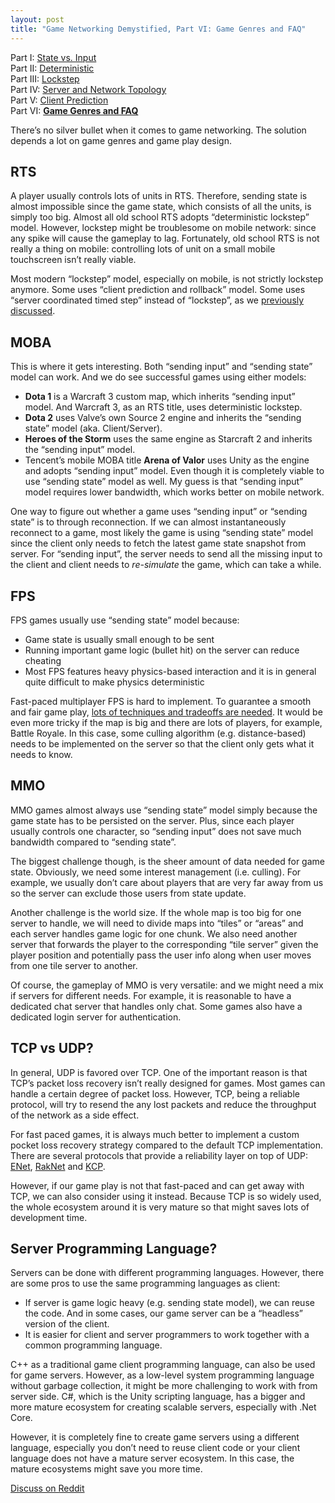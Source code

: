 ```yaml
---
layout: post
title: "Game Networking Demystified, Part VI: Game Genres and FAQ"
---
```


Part I: [State vs. Input](https://ruoyusun.com/2019/03/28/game-networking-1.html)  
Part II: [Deterministic](https://ruoyusun.com/2019/03/29/game-networking-2.html)  
Part III: [Lockstep](https://ruoyusun.com/2019/04/06/game-networking-3.html)  
Part IV: [Server and Network Topology](https://ruoyusun.com/2019/04/07/game-networking-4.html)  
Part V: [Client Prediction](https://ruoyusun.com/2019/09/21/game-networking-5.html)  
Part VI: [**Game Genres and FAQ**](https://ruoyusun.com/2019/09/30/game-networking-6.html)  

There’s no silver bullet when it comes to game networking. The solution depends a lot on game genres and game play design.

## RTS

A player usually controls lots of units in RTS. Therefore, sending state is almost impossible since the game state, which consists of all the units, is simply too big. Almost all old school RTS adopts “deterministic lockstep” model. However, lockstep might be troublesome on mobile network: since any spike will cause the gameplay to lag. Fortunately, old school RTS is not really a thing on mobile: controlling lots of unit on a small mobile touchscreen isn’t really viable.

Most modern “lockstep” model, especially on mobile, is not strictly lockstep anymore. Some uses “client prediction and rollback” model. Some uses “server coordinated timed step” instead of “lockstep”, as we [previously discussed](https://ruoyusun.com/2019/04/06/game-networking-3.html#spikes).

## MOBA

This is where it gets interesting. Both “sending input” and “sending state” model can work. And we do see successful games using either models:

- **Dota 1** is a Warcraft 3 custom map, which inherits “sending input” model. And Warcraft 3, as an RTS title, uses deterministic lockstep.
- **Dota 2** uses Valve’s own Source 2 engine and inherits the “sending state” model (aka. Client/Server).
- **Heroes of the Storm** uses the same engine as Starcraft 2 and inherits the “sending input” model.
- Tencent’s mobile MOBA title **Arena of Valor** uses Unity as the engine and adopts “sending input” model. Even though it is completely viable to use “sending state” model as well. My guess is that “sending input” model requires lower bandwidth, which works better on mobile network.

One way to figure out whether a game uses “sending input” or “sending state” is to through reconnection. If we can almost instantaneously reconnect to a game, most likely the game is using “sending state” model since the client only needs to fetch the latest game state snapshot from server. For “sending input”, the server needs to send all the missing input to the client and client needs to *re-simulate* the game, which can take a while.

## FPS

FPS games usually use “sending state” model because:

- Game state is usually small enough to be sent
- Running important game logic (bullet hit) on the server can reduce cheating
- Most FPS features heavy physics-based interaction and it is in general quite difficult to make physics deterministic

Fast-paced multiplayer FPS is hard to implement. To guarantee a smooth and fair game play, [lots of techniques and tradeoffs are needed](https://ruoyusun.com/2019/09/21/game-networking-5.html). It would be even more tricky if the map is big and there are lots of players, for example, Battle Royale. In this case, some culling algorithm (e.g. distance-based) needs to be implemented on the server so that the client only gets what it needs to know.

## MMO

MMO games almost always use “sending state” model simply because the game state has to be persisted on the server. Plus, since each player usually controls one character, so “sending input” does not save much bandwidth compared to “sending state”.

The biggest challenge though, is the sheer amount of data needed for game state. Obviously, we need some interest management (i.e. culling). For example, we usually don’t care about players that are very far away from us so the server can exclude those users from state update.

Another challenge is the world size. If the whole map is too big for one server to handle, we will need to divide maps into “tiles” or “areas” and each server handles game logic for one chunk. We also need another server that forwards the player to the corresponding “tile server” given the player position and potentially pass the user info along when user moves from one tile server to another.

Of course, the gameplay of MMO is very versatile: and we might need a mix if servers for different needs. For example, it is reasonable to have a dedicated chat server that handles only chat. Some games also have a dedicated login server for authentication.

## TCP vs UDP?

In general, UDP is favored over TCP. One of the important reason is that TCP’s packet loss recovery isn’t really designed for games. Most games can handle a certain degree of packet loss. However, TCP, being a reliable protocol, will try to resend the any lost packets and reduce the throughput of the network as a side effect.

For fast paced games, it is always much better to implement a custom pocket loss recovery strategy compared to the default TCP implementation. There are several protocols that provide a reliability layer on top of UDP: [ENet](http://enet.bespin.org/), [RakNet](https://github.com/facebookarchive/RakNet) and [KCP](https://github.com/skywind3000/kcp/blob/master/README.en.md).

However, if our game play is not that fast-paced and can get away with TCP, we can also consider using it instead. Because TCP is so widely used, the whole ecosystem around it is very mature so that might saves lots of development time.

## Server Programming Language?

Servers can be done with different programming languages. However, there are some pros to use the same programming languages as client:

- If server is game logic heavy (e.g. sending state model), we can reuse the code. And in some cases, our game server can be a “headless” version of the client.
- It is easier for client and server programmers to work together with a common programming language.

C++ as a traditional game client programming language, can also be used for game servers. However, as a low-level system programming language without garbage collection, it might be more challenging to work with from server side. C#, which is the Unity scripting language, has a bigger and more mature ecosystem for creating scalable servers, especially with .Net Core.

However, it is completely fine to create game servers using a different language, especially you don’t need to reuse client code or your client language does not have a mature server ecosystem. In this case, the mature ecosystems might save you more time.

[Discuss on Reddit](https://www.reddit.com/r/gamedev/comments/dbeku7/game_networking_demystified_part_vi_game_genres/)